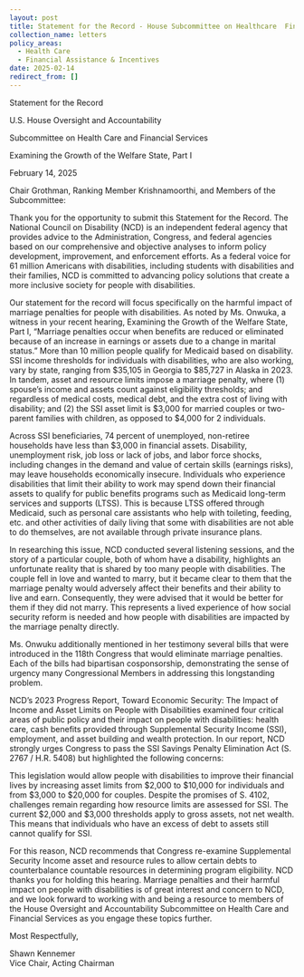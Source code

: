 ```yaml
---
layout: post
title: Statement for the Record - House Subcommittee on Healthcare  Financial Services
collection_name: letters
policy_areas:
  - Health Care
  - Financial Assistance & Incentives
date: 2025-02-14
redirect_from: []
---
```

Statement for the Record

U.S. House Oversight and Accountability 

Subcommittee on Health Care and Financial Services

Examining the Growth of the Welfare State, Part I

February 14, 2025



Chair Grothman, Ranking Member Krishnamoorthi, and Members of the Subcommittee:

Thank you for the opportunity to submit this Statement for the Record. The National Council on Disability (NCD) is an independent federal agency that provides advice to the Administration, Congress, and federal agencies based on our comprehensive and objective analyses to inform policy development, improvement, and enforcement efforts. As a federal voice for 61 million Americans with disabilities, including students with disabilities and their families, NCD is committed to advancing policy solutions that create a more inclusive society for people with disabilities. 

Our statement for the record will focus specifically on the harmful impact of marriage penalties for people with disabilities. As noted by Ms. Onwuka, a witness in your recent hearing, Examining the Growth of the Welfare State, Part I, “Marriage penalties occur when benefits are reduced or eliminated because of an increase in earnings or assets due to a change in marital status.”  More than 10 million people qualify for Medicaid based on disability.  SSI income thresholds for individuals with disabilities, who are also working, vary by state, ranging from $35,105 in Georgia to $85,727 in Alaska in 2023.  In tandem, asset and resource limits impose a marriage penalty, where (1) spouse’s income and assets count against eligibility thresholds;  and regardless of medical costs, medical debt, and the extra cost of living with disability; and (2) the SSI asset limit is $3,000 for married couples or two-parent families with children, as opposed to $4,000 for 2 individuals.  

Across SSI beneficiaries, 74 percent of unemployed, non-retiree households have less than $3,000 in financial assets.   Disability, unemployment risk, job loss or lack of jobs, and labor force shocks, including changes in the demand and value of certain skills (earnings risks), may leave households economically insecure. Individuals who experience disabilities that limit their ability to work may spend down their financial assets to qualify for public benefits programs such as Medicaid long-term services and supports (LTSS).  This is because LTSS offered through Medicaid, such as personal care assistants who help with toileting, feeding, etc. and other activities of daily living that some with disabilities are not able to do themselves, are not available through private insurance plans. 

In researching this issue, NCD conducted several listening sessions, and the story of a particular couple, both of whom have a disability, highlights an unfortunate reality that is shared by too many people with disabilities. The couple fell in love and wanted to marry, but it became clear to them that the marriage penalty would adversely affect their benefits and their ability to live and earn. Consequently, they were advised that it would be better for them if they did not marry. This represents a lived experience of how social security reform is needed and how people with disabilities are impacted by the marriage penalty directly.

Ms. Onwuku additionally mentioned in her testimony several bills that were introduced in the 118th Congress that would eliminate marriage penalties. Each of the bills had bipartisan cosponsorship, demonstrating the sense of urgency many Congressional Members in addressing this longstanding problem. 

NCD’s 2023 Progress Report, Toward Economic Security: The Impact of Income and Asset Limits on People with Disabilities  examined four critical areas of public policy and their impact on people with disabilities: health care, cash benefits provided through Supplemental Security Income (SSI), employment, and asset building and wealth protection. In our report, NCD strongly urges Congress to pass the SSI Savings Penalty Elimination Act (S. 2767 / H.R. 5408) but highlighted the following concerns:

This legislation would allow people with disabilities to improve their financial lives by increasing asset limits from $2,000 to $10,000 for individuals and from $3,000 to $20,000 for couples. Despite the promises of S. 4102, challenges remain regarding how resource limits are assessed for SSI. The current $2,000 and $3,000 thresholds apply to gross assets, not net wealth. This means that individuals who have an excess of debt to assets still cannot qualify for SSI.

For this reason, NCD recommends that Congress re-examine Supplemental Security Income asset and resource rules to allow certain debts to counterbalance countable resources in determining program eligibility. NCD thanks you for holding this hearing. Marriage penalties and their harmful impact on people with disabilities is of great interest and concern to NCD, and we look forward to working with and being a resource to members of the House Oversight and Accountability Subcommittee on Health Care and Financial Services as you engage these topics further.

Most Respectfully,



Shawn Kennemer\
Vice Chair, Acting Chairman
